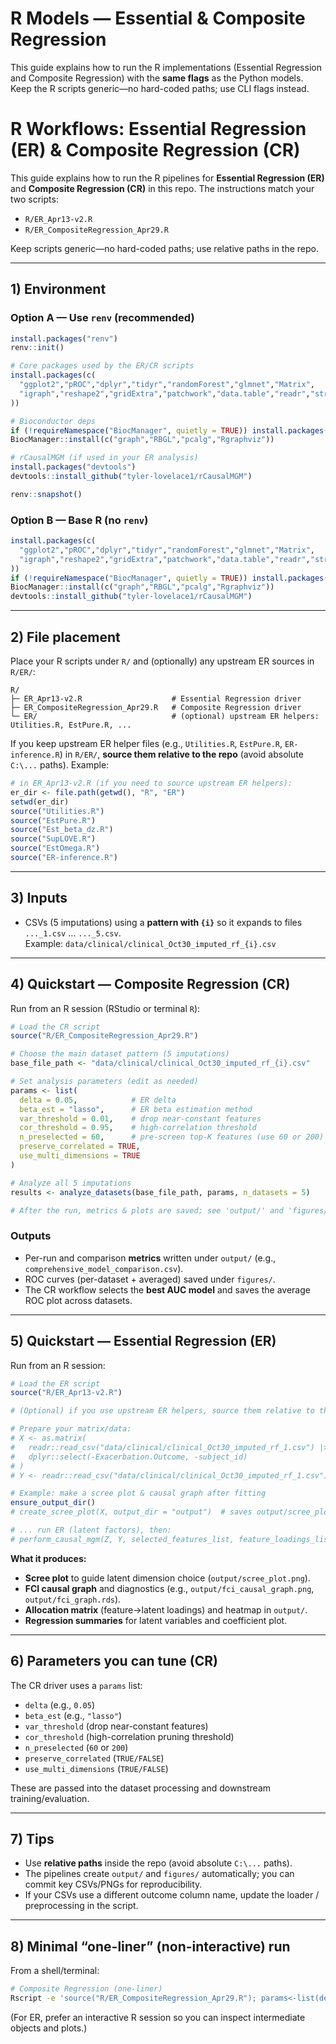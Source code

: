 # R Models — Essential & Composite Regression

This guide explains how to run the R implementations (Essential Regression and Composite Regression) with the **same flags** as the Python models. Keep the R scripts generic—no hard-coded paths; use CLI flags instead.

# R Workflows: Essential Regression (ER) & Composite Regression (CR)

This guide explains how to run the R pipelines for **Essential Regression (ER)** and **Composite Regression (CR)** in this repo. The instructions match your two scripts:
- `R/ER_Apr13-v2.R`
- `R/ER_CompositeRegression_Apr29.R`

Keep scripts generic—no hard-coded paths; use relative paths in the repo.

---

## 1) Environment

### Option A — Use `renv` (recommended)
```r
install.packages("renv")
renv::init()

# Core packages used by the ER/CR scripts
install.packages(c(
  "ggplot2","pROC","dplyr","tidyr","randomForest","glmnet","Matrix",
  "igraph","reshape2","gridExtra","patchwork","data.table","readr","stringr"
))

# Bioconductor deps
if (!requireNamespace("BiocManager", quietly = TRUE)) install.packages("BiocManager")
BiocManager::install(c("graph","RBGL","pcalg","Rgraphviz"))

# rCausalMGM (if used in your ER analysis)
install.packages("devtools")
devtools::install_github("tyler-lovelace1/rCausalMGM")

renv::snapshot()
```

### Option B — Base R (no `renv`)
```r
install.packages(c(
  "ggplot2","pROC","dplyr","tidyr","randomForest","glmnet","Matrix",
  "igraph","reshape2","gridExtra","patchwork","data.table","readr","stringr","devtools"
))
if (!requireNamespace("BiocManager", quietly = TRUE)) install.packages("BiocManager")
BiocManager::install(c("graph","RBGL","pcalg","Rgraphviz"))
devtools::install_github("tyler-lovelace1/rCausalMGM")
```

---

## 2) File placement

Place your R scripts under `R/` and (optionally) any upstream ER sources in `R/ER/`:

```
R/
├─ ER_Apr13-v2.R                    # Essential Regression driver
├─ ER_CompositeRegression_Apr29.R   # Composite Regression driver
└─ ER/                              # (optional) upstream ER helpers: Utilities.R, EstPure.R, ...
```

If you keep upstream ER helper files (e.g., `Utilities.R`, `EstPure.R`, `ER-inference.R`) in `R/ER/`, **source them relative to the repo** (avoid absolute `C:\...` paths). Example:

```r
# in ER_Apr13-v2.R (if you need to source upstream ER helpers):
er_dir <- file.path(getwd(), "R", "ER")
setwd(er_dir)
source("Utilities.R")
source("EstPure.R")
source("Est_beta_dz.R")
source("SupLOVE.R")
source("EstOmega.R")
source("ER-inference.R")
```

---

## 3) Inputs

- CSVs (5 imputations) using a **pattern with `{i}`** so it expands to files `..._1.csv` … `..._5.csv`.  
  Example: `data/clinical/clinical_Oct30_imputed_rf_{i}.csv`

---

## 4) Quickstart — Composite Regression (CR)

Run from an R session (RStudio or terminal `R`):

```r
# Load the CR script
source("R/ER_CompositeRegression_Apr29.R")

# Choose the main dataset pattern (5 imputations)
base_file_path <- "data/clinical/clinical_Oct30_imputed_rf_{i}.csv"

# Set analysis parameters (edit as needed)
params <- list(
  delta = 0.05,            # ER delta
  beta_est = "lasso",      # ER beta estimation method
  var_threshold = 0.01,    # drop near-constant features
  cor_threshold = 0.95,    # high-correlation threshold
  n_preselected = 60,      # pre-screen top-K features (use 60 or 200)
  preserve_correlated = TRUE,
  use_multi_dimensions = TRUE
)

# Analyze all 5 imputations
results <- analyze_datasets(base_file_path, params, n_datasets = 5)

# After the run, metrics & plots are saved; see 'output/' and 'figures/'
```

### Outputs

- Per-run and comparison **metrics** written under `output/` (e.g., `comprehensive_model_comparison.csv`).
- ROC curves (per-dataset + averaged) saved under `figures/`.
- The CR workflow selects the **best AUC model** and saves the average ROC plot across datasets.

---

## 5) Quickstart — Essential Regression (ER)

Run from an R session:

```r
# Load the ER script
source("R/ER_Apr13-v2.R")

# (Optional) if you use upstream ER helpers, source them relative to the repo (see Section 2)

# Prepare your matrix/data:
# X <- as.matrix(
#   readr::read_csv("data/clinical/clinical_Oct30_imputed_rf_1.csv") |>
#   dplyr::select(-Exacerbation.Outcome, -subject_id)
# )
# Y <- readr::read_csv("data/clinical/clinical_Oct30_imputed_rf_1.csv")$Exacerbation.Outcome

# Example: make a scree plot & causal graph after fitting
ensure_output_dir()
# create_scree_plot(X, output_dir = "output")  # saves output/scree_plot.png

# ... run ER (latent factors), then:
# perform_causal_mgm(Z, Y, selected_features_list, feature_loadings_list)
```

**What it produces:**

- **Scree plot** to guide latent dimension choice (`output/scree_plot.png`).  
- **FCI causal graph** and diagnostics (e.g., `output/fci_causal_graph.png`, `output/fci_graph.rds`).  
- **Allocation matrix** (feature→latent loadings) and heatmap in `output/`.  
- **Regression summaries** for latent variables and coefficient plot.

---

## 6) Parameters you can tune (CR)

The CR driver uses a `params` list:

- `delta` (e.g., `0.05`)  
- `beta_est` (e.g., `"lasso"`)  
- `var_threshold` (drop near-constant features)  
- `cor_threshold` (high-correlation pruning threshold)  
- `n_preselected` (`60` or `200`)  
- `preserve_correlated` (`TRUE/FALSE`)  
- `use_multi_dimensions` (`TRUE/FALSE`)

These are passed into the dataset processing and downstream training/evaluation.

---

## 7) Tips

- Use **relative paths** inside the repo (avoid absolute `C:\...` paths).
- The pipelines create `output/` and `figures/` automatically; you can commit key CSVs/PNGs for reproducibility.
- If your CSVs use a different outcome column name, update the loader / preprocessing in the script.

---

## 8) Minimal “one-liner” (non-interactive) run

From a shell/terminal:

```bash
# Composite Regression (one-liner)
Rscript -e 'source("R/ER_CompositeRegression_Apr29.R"); params<-list(delta=0.05,beta_est="lasso",var_threshold=0.01,cor_threshold=0.95,n_preselected=60,preserve_correlated=TRUE,use_multi_dimensions=TRUE); analyze_datasets("data/clinical/clinical_Oct30_imputed_rf_{i}.csv", params, n_datasets=5)'
```

(For ER, prefer an interactive R session so you can inspect intermediate objects and plots.)
